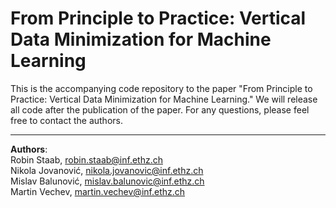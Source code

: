 # From Principle to Practice: Vertical Data Minimization for Machine Learning

This is the accompanying code repository to the paper "From Principle to Practice: Vertical Data Minimization for Machine Learning." We will release all code after the publication of the paper. For any questions, please feel free to contact the authors.

------
**Authors**:<br>
Robin Staab, robin.staab@inf.ethz.ch<br>
Nikola Jovanović, nikola.jovanovic@inf.ethz.ch<br>
Mislav Balunović, mislav.balunovic@inf.ethz.ch<br>
Martin Vechev, martin.vechev@inf.ethz.ch
